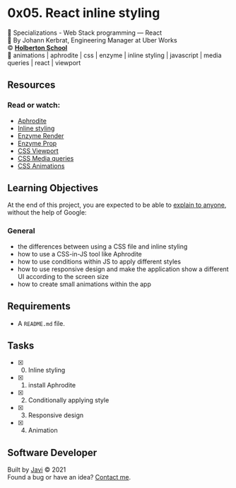# 0x05. React inline styling
:open_file_folder: Specializations - Web Stack programming ― React  
:bust_in_silhouette: By Johann Kerbrat, Engineering Manager at Uber Works  
:copyright: **[Holberton School](https://www.holbertonschool.com/)**  
:bookmark: animations | aphrodite | css | enzyme | inline styling | javascript | media queries | react | viewport

## Resources
### Read or watch:
* [Aphrodite](https://github.com/khan/aphrodite)
* [Inline styling](https://reactjs.org/docs/dom-elements.html#style)
* [Enzyme Render](https://enzymejs.github.io/enzyme/docs/api/ShallowWrapper/render.html)
* [Enzyme Prop](https://enzymejs.github.io/enzyme/docs/api/ShallowWrapper/prop.html)
* [CSS Viewport](https://www.w3schools.com/css/css_rwd_viewport.asp)
* [CSS Media queries](https://www.w3schools.com/css/css_rwd_mediaqueries.asp)
* [CSS Animations](https://www.w3schools.com/css/css3_animations.asp)

## Learning Objectives
At the end of this project, you are expected to be able to [explain to anyone](https://fs.blog/2012/04/feynman-technique/), without the help of Google:
### General
* the differences between using a CSS file and inline styling
* how to use a CSS-in-JS tool like Aphrodite
* how to use conditions within JS to apply different styles
* how to use responsive design and make the application show a different UI according to the screen size
* how to create small animations within the app

## Requirements
* A ```README.md``` file.

## Tasks
* [x] 0. Inline styling
* [x] 1. install Aphrodite
* [x] 2. Conditionally applying style
* [x] 3. Responsive design
* [x] 4. Animation

## Software Developer
Built by [Javi](https://github.com/javi0b01) :copyright: 2021  
Found a bug or have an idea? [Contact me](https://www.linkedin.com/in/javi0b01/).

